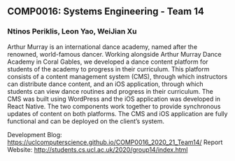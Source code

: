 ## COMP0016: Systems Engineering - Team 14

### Ntinos Periklis, Leon Yao, WeiJian Xu

Arthur Murray is an international dance academy, named after the renowned, world-famous dancer. Working alongside Arthur Murray Dance Academy in Coral Gables,
we developed a dance content platform for students of the academy to progress in their curriculum. This platform consists of a content management system (CMS),
through which instructors can distribute dance content, and an iOS application, through which students can view dance routines and progress in their curriculum.
The CMS was built using WordPress and the iOS application was developed in React Native. The two components work together to provide synchronous updates of
content on both platforms. The CMS and iOS application are fully functional and can be deployed on the client’s system.


Development Blog: https://uclcomputerscience.github.io/COMP0016_2020_21_Team14/
Report Website: http://students.cs.ucl.ac.uk/2020/group14/index.html
